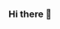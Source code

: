 ### Hi there 👋

<!--
**xinliny/xinliny** is a ✨ _special_ ✨ repository because its `README.md` (this file) appears on your GitHub profile.

Here are some ideas to get you started:

- 🔭 I’m currently working on ...
- 🌱 I’m currently learning ...
- 👯 I’m looking to collaborate on ...
- 🤔 I’m looking for help with ...
- 💬 Ask me about ... Anything
- 📫 How to reach me: ... yuanxinlin0122@gmail.com
- 😄 Pronouns: ... She/Her
- ⚡ Fun fact: ... I play piano.
-->
